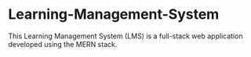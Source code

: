 # Learning-Management-System
This Learning Management System (LMS) is a full-stack web application developed using the MERN stack.
